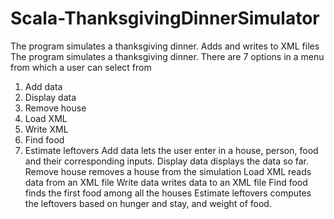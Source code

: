 # Scala-ThanksgivingDinnerSimulator
The program simulates a thanksgiving dinner. Adds and writes to XML files
The program simulates a thanksgiving dinner.
There are 7 options in a menu from which a user can select from
1) Add data
2) Display data
3) Remove house
4) Load XML
5) Write XML
6) Find food
7) Estimate leftovers
Add data lets the user enter in a house, person, food and their
corresponding inputs.
Display data displays the data so far.
Remove house removes a house from the simulation
Load XML reads data from an XML file
Write data writes data to an XML file
Find food finds the first food among all the houses
Estimate leftovers computes the leftovers based on hunger and stay,
and weight of food.
